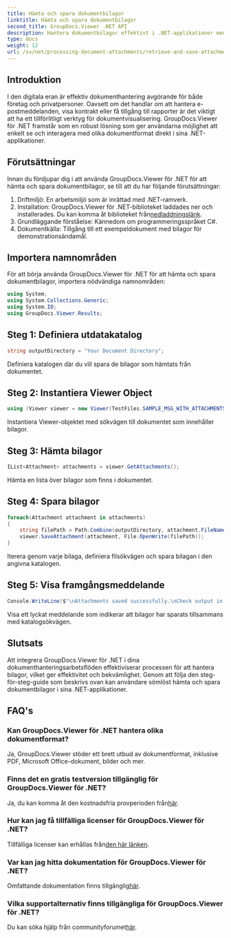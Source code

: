 ```yaml
---
title: Hämta och spara dokumentbilagor
linktitle: Hämta och spara dokumentbilagor
second_title: GroupDocs.Viewer .NET API
description: Hantera dokumentbilagor effektivt i .NET-applikationer med GroupDocs.Viewer. Hämta och spara bilagor problemfritt.
type: docs
weight: 12
url: /sv/net/processing-document-attachments/retrieve-and-save-attachments/
---
```

## Introduktion
I den digitala eran är effektiv dokumenthantering avgörande för både företag och privatpersoner. Oavsett om det handlar om att hantera e-postmeddelanden, visa kontrakt eller få tillgång till rapporter är det viktigt att ha ett tillförlitligt verktyg för dokumentvisualisering. GroupDocs.Viewer för .NET framstår som en robust lösning som ger användarna möjlighet att enkelt se och interagera med olika dokumentformat direkt i sina .NET-applikationer.
## Förutsättningar
Innan du fördjupar dig i att använda GroupDocs.Viewer för .NET för att hämta och spara dokumentbilagor, se till att du har följande förutsättningar:
1. Driftmiljö: En arbetsmiljö som är inrättad med .NET-ramverk.
2.  Installation: GroupDocs.Viewer för .NET-biblioteket laddades ner och installerades. Du kan komma åt biblioteket från[nedladdningslänk](https://releases.groupdocs.com/viewer/net/).
3. Grundläggande förståelse: Kännedom om programmeringsspråket C#.
4. Dokumentkälla: Tillgång till ett exempeldokument med bilagor för demonstrationsändamål.

## Importera namnområden
För att börja använda GroupDocs.Viewer för .NET för att hämta och spara dokumentbilagor, importera nödvändiga namnområden:
```csharp
using System;
using System.Collections.Generic;
using System.IO;
using GroupDocs.Viewer.Results;
```

## Steg 1: Definiera utdatakatalog
```csharp
string outputDirectory = "Your Document Directory";
```
Definiera katalogen där du vill spara de bilagor som hämtats från dokumentet.
## Steg 2: Instantiera Viewer Object
```csharp
using (Viewer viewer = new Viewer(TestFiles.SAMPLE_MSG_WITH_ATTACHMENTS))
```
Instantiera Viewer-objektet med sökvägen till dokumentet som innehåller bilagor.
## Steg 3: Hämta bilagor
```csharp
IList<Attachment> attachments = viewer.GetAttachments();
```
Hämta en lista över bilagor som finns i dokumentet.
## Steg 4: Spara bilagor
```csharp
foreach(Attachment attachment in attachments)
{
    string filePath = Path.Combine(outputDirectory, attachment.FileName);  
    viewer.SaveAttachment(attachment, File.OpenWrite(filePath)); 
}
```
Iterera genom varje bilaga, definiera filsökvägen och spara bilagan i den angivna katalogen.
## Steg 5: Visa framgångsmeddelande
```csharp
Console.WriteLine($"\nAttachments saved successfully.\nCheck output in {outputDirectory}.");
```
Visa ett lyckat meddelande som indikerar att bilagor har sparats tillsammans med katalogsökvägen.

## Slutsats
Att integrera GroupDocs.Viewer för .NET i dina dokumenthanteringsarbetsflöden effektiviserar processen för att hantera bilagor, vilket ger effektivitet och bekvämlighet. Genom att följa den steg-för-steg-guide som beskrivs ovan kan användare sömlöst hämta och spara dokumentbilagor i sina .NET-applikationer.
## FAQ's
### Kan GroupDocs.Viewer för .NET hantera olika dokumentformat?
Ja, GroupDocs.Viewer stöder ett brett utbud av dokumentformat, inklusive PDF, Microsoft Office-dokument, bilder och mer.
### Finns det en gratis testversion tillgänglig för GroupDocs.Viewer för .NET?
 Ja, du kan komma åt den kostnadsfria provperioden från[här](https://releases.groupdocs.com/).
### Hur kan jag få tillfälliga licenser för GroupDocs.Viewer för .NET?
 Tillfälliga licenser kan erhållas från[den här länken](https://purchase.groupdocs.com/temporary-license/).
### Var kan jag hitta dokumentation för GroupDocs.Viewer för .NET?
 Omfattande dokumentation finns tillgänglig[här](https://reference.groupdocs.com/viewer/net/).
### Vilka supportalternativ finns tillgängliga för GroupDocs.Viewer för .NET?
 Du kan söka hjälp från communityforumet[här](https://forum.groupdocs.com/c/viewer/9).